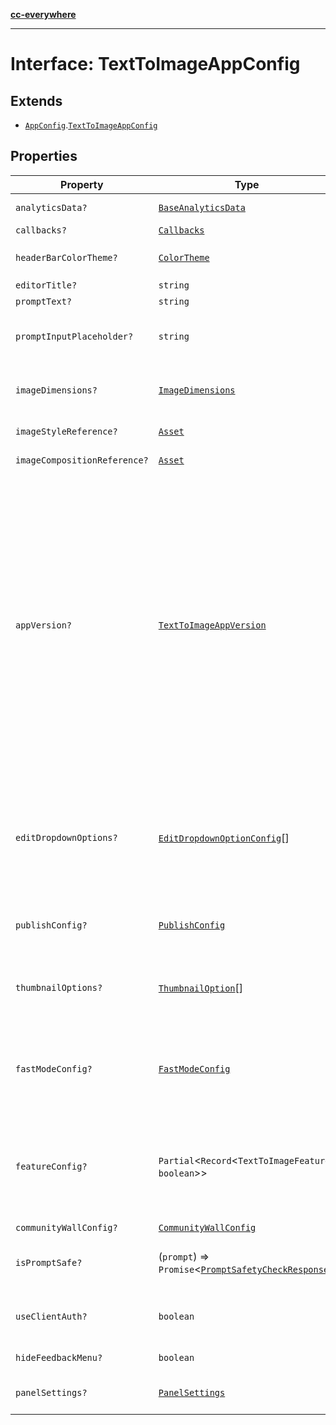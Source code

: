 [**cc-everywhere**](../../../../../../../index.md)

***

# Interface: TextToImageAppConfig

## Extends

- [`AppConfig`](../../../app-config-types/interfaces/app-config.md).[`TextToImageAppConfig`](../../../../module/app-config-types/interfaces/text-to-image-app-config.md)

## Properties

| Property | Type | Description | Inherited from |
| ------ | ------ | ------ | ------ |
| <a id="analyticsdata"></a> `analyticsData?` | [`BaseAnalyticsData`](../../../../app-config-types/interfaces/base-analytics-data.md) | Property to pass analytics data to the host app | [`AppConfig`](../../../app-config-types/interfaces/app-config.md).[`analyticsData`](../../../app-config-types/interfaces/app-config.md#analyticsdata) |
| <a id="callbacks"></a> `callbacks?` | [`Callbacks`](../../../../callbacks-types/interfaces/callbacks.md) | - | [`TextToImageAppConfig`](../../../../module/app-config-types/interfaces/text-to-image-app-config.md).[`callbacks`](../../../../module/app-config-types/interfaces/text-to-image-app-config.md#callbacks) |
| <a id="headerbarcolortheme"></a> `headerBarColorTheme?` | [`ColorTheme`](../../../../app-config-types/enumerations/color-theme.md) | Theming options for the TextToImage Editor header bar. **Default** `ColorTheme.LIGHT` | [`TextToImageAppConfig`](../../../../module/app-config-types/interfaces/text-to-image-app-config.md).[`headerBarColorTheme`](../../../../module/app-config-types/interfaces/text-to-image-app-config.md#headerbarcolortheme) |
| <a id="editortitle"></a> `editorTitle?` | `string` | Property to configure the title | [`TextToImageAppConfig`](../../../../module/app-config-types/interfaces/text-to-image-app-config.md).[`editorTitle`](../../../../module/app-config-types/interfaces/text-to-image-app-config.md#editortitle) |
| <a id="prompttext"></a> `promptText?` | `string` | - | [`TextToImageAppConfig`](../../../../module/app-config-types/interfaces/text-to-image-app-config.md).[`promptText`](../../../../module/app-config-types/interfaces/text-to-image-app-config.md#prompttext) |
| <a id="promptinputplaceholder"></a> `promptInputPlaceholder?` | `string` | Placeholder text for the prompt input field. This text will be displayed in the input field when it is empty, guiding users on what to enter. | [`TextToImageAppConfig`](../../../../module/app-config-types/interfaces/text-to-image-app-config.md).[`promptInputPlaceholder`](../../../../module/app-config-types/interfaces/text-to-image-app-config.md#promptinputplaceholder) |
| <a id="imagedimensions"></a> `imageDimensions?` | [`ImageDimensions`](../../../../asset-types/type-aliases/image-dimensions.md) | The dimensions of the image that the user can generate. If provided, the user will be restricted to generating images of the specified dimensions. | [`TextToImageAppConfig`](../../../../module/app-config-types/interfaces/text-to-image-app-config.md).[`imageDimensions`](../../../../module/app-config-types/interfaces/text-to-image-app-config.md#imagedimensions) |
| <a id="imagestylereference"></a> `imageStyleReference?` | [`Asset`](../../../../asset-types/type-aliases/asset.md) | Asset to be passed as style reference for generating images | [`TextToImageAppConfig`](../../../../module/app-config-types/interfaces/text-to-image-app-config.md).[`imageStyleReference`](../../../../module/app-config-types/interfaces/text-to-image-app-config.md#imagestylereference) |
| <a id="imagecompositionreference"></a> `imageCompositionReference?` | [`Asset`](../../../../asset-types/type-aliases/asset.md) | Asset to be passed as composition reference for generating images | [`TextToImageAppConfig`](../../../../module/app-config-types/interfaces/text-to-image-app-config.md).[`imageCompositionReference`](../../../../module/app-config-types/interfaces/text-to-image-app-config.md#imagecompositionreference) |
| <a id="appversion"></a> `appVersion?` | [`TextToImageAppVersion`](../../../../module/app-config-types/enumerations/text-to-image-app-version.md) | Specifies the version of the Generate Image experience to be enabled. This setting allows the selection between the older and the newer interface version. When set to the latest version (V2), users will get access to the updated interface and features. By default, the older experience (V1) is displayed. Enabling the latest version introduces the following key features: - **Enhanced User Interface:** Redesigned with a new Carousel and Grid view. - **Community Wall:** An endless collection of generated images with prompts that users can select from to kickstart their image generation journey. - **Fast Mode:** Images can be generated faster with lesser details, great for simple topics, backgrounds, most illustrations, and close portraits. - **Improved Prompt Bar:** Includes prompt suggestions for a better user experience. - **Rich Previews:** Provides a more interactive and engaging preview experience. - And more! **Default** `V1` | [`TextToImageAppConfig`](../../../../module/app-config-types/interfaces/text-to-image-app-config.md).[`appVersion`](../../../../module/app-config-types/interfaces/text-to-image-app-config.md#appversion) |
| <a id="editdropdownoptions"></a> `editDropdownOptions?` | [`EditDropdownOptionConfig`](../../../../module/app-config-types/interfaces/edit-dropdown-option-config.md)[] | Options to be passed for Edit dropdown. NOTE: This property is supported only in the new Generate Image experience. **Default** `[ { option: EditFurtherIntent.APPLY_ADJUSTMENT }, { option: EditFurtherIntent.APPLY_EFFECTS }, { option: EditFurtherIntent.REMOVE_BACKGROUND }, { option: EditFurtherIntent.REMOVE_OBJECT }, { option: EditFurtherIntent.INSERT_OBJECT } ]` | [`TextToImageAppConfig`](../../../../module/app-config-types/interfaces/text-to-image-app-config.md).[`editDropdownOptions`](../../../../module/app-config-types/interfaces/text-to-image-app-config.md#editdropdownoptions) |
| <a id="publishconfig"></a> `publishConfig?` | [`PublishConfig`](../../../../module/app-config-types/interfaces/publish-config.md) | Config to be set for Publish action. NOTE: This property is supported only in the new Generate Image experience. **Default** `{ * id: "saveToHostApp", * label: "Save" * }` | [`TextToImageAppConfig`](../../../../module/app-config-types/interfaces/text-to-image-app-config.md).[`publishConfig`](../../../../module/app-config-types/interfaces/text-to-image-app-config.md#publishconfig) |
| <a id="thumbnailoptions"></a> `thumbnailOptions?` | [`ThumbnailOption`](../../../../module/app-config-types/enumerations/thumbnail-option.md)[] | Options passed to be displayed on the thumbnail. NOTE: This property is supported only in the new Generate Image experience. **Default** `[ ThumbnailOption.EDIT_DROPDOWN, ThumbnailOption.RICH_PREVIEW ]` | [`TextToImageAppConfig`](../../../../module/app-config-types/interfaces/text-to-image-app-config.md).[`thumbnailOptions`](../../../../module/app-config-types/interfaces/text-to-image-app-config.md#thumbnailoptions) |
| <a id="fastmodeconfig"></a> `fastModeConfig?` | [`FastModeConfig`](../../../../module/app-config-types/interfaces/fast-mode-config.md) | Configuration for enabling or disabling fast mode in the Text to Image module. NOTE: This property is supported only in the new Generate Image experience and when FAST_MODE is set to true in featureConfig. **Default** `{ * defaultFastModeState: 'off' * }` | [`TextToImageAppConfig`](../../../../module/app-config-types/interfaces/text-to-image-app-config.md).[`fastModeConfig`](../../../../module/app-config-types/interfaces/text-to-image-app-config.md#fastmodeconfig) |
| <a id="featureconfig"></a> `featureConfig?` | `Partial`<`Record`<`TextToImageFeature`, `boolean`\>\> | Configuration for enabling or disabling specific features in the Text to Image module. NOTE: This property is supported only in the new Generate Image experience. **Default** `{ * [TextToImageFeatureType.COMMUNITY_WALL]: false, * [TextToImageFeatureType.FAST_MODE]: false * }` | [`TextToImageAppConfig`](../../../../module/app-config-types/interfaces/text-to-image-app-config.md).[`featureConfig`](../../../../module/app-config-types/interfaces/text-to-image-app-config.md#featureconfig) |
| <a id="communitywallconfig"></a> `communityWallConfig?` | [`CommunityWallConfig`](../../../../module/app-config-types/interfaces/community-wall-config.md) | - | [`TextToImageAppConfig`](../../../../module/app-config-types/interfaces/text-to-image-app-config.md).[`communityWallConfig`](../../../../module/app-config-types/interfaces/text-to-image-app-config.md#communitywallconfig) |
| <a id="ispromptsafe"></a> `isPromptSafe?` | (`prompt`) => `Promise`<[`PromptSafetyCheckResponse`](../../../../module/app-config-types/interfaces/prompt-safety-check-response.md)\> | Callback to check if a prompt is safe for image generation. This allows partners to implement their own prompt moderation logic. | [`TextToImageAppConfig`](../../../../module/app-config-types/interfaces/text-to-image-app-config.md).[`isPromptSafe`](../../../../module/app-config-types/interfaces/text-to-image-app-config.md#ispromptsafe) |
| <a id="useclientauth"></a> `useClientAuth?` | `boolean` | Flag to explicitly opt-in to use client authentication. When true, client access token will be fetched from the partner and used in the module. **Default** `false` | [`TextToImageAppConfig`](../../../../module/app-config-types/interfaces/text-to-image-app-config.md).[`useClientAuth`](../../../../module/app-config-types/interfaces/text-to-image-app-config.md#useclientauth) |
| <a id="hidefeedbackmenu"></a> `hideFeedbackMenu?` | `boolean` | Flag to hide feedback menu in the header bar. **Default** `false` | [`TextToImageAppConfig`](../../../../module/app-config-types/interfaces/text-to-image-app-config.md).[`hideFeedbackMenu`](../../../../module/app-config-types/interfaces/text-to-image-app-config.md#hidefeedbackmenu) |
| <a id="panelsettings"></a> `panelSettings?` | [`PanelSettings`](../../../../panel-settings-types/interfaces/panel-settings.md) | Configuration for panel settings. Allows users to customize various options that affect the image generation process. | [`TextToImageAppConfig`](../../../../module/app-config-types/interfaces/text-to-image-app-config.md).[`panelSettings`](../../../../module/app-config-types/interfaces/text-to-image-app-config.md#panelsettings) |
